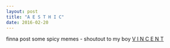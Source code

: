 ```yaml
---
layout: post
title: "A E S T H I C"
date: 2016-02-20
---
```


finna post some spicy memes - shoutout to my boy [V I N C E N T](http://vincentliaw.me) 

